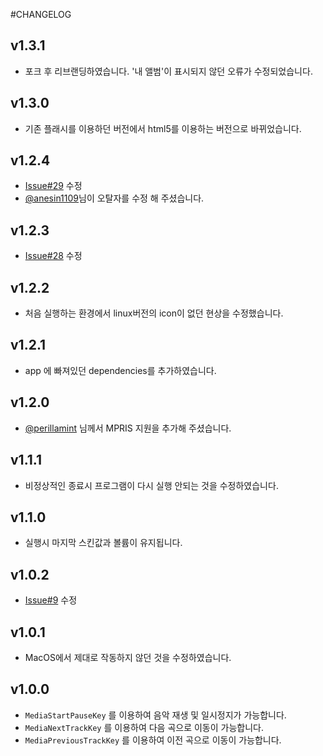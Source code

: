 #CHANGELOG

## v1.3.1

* 포크 후 리브랜딩하였습니다. '내 앨범'이 표시되지 않던 오류가 수정되었습니다.

## v1.3.0

- 기존 플래시를 이용하던 버전에서 html5를 이용하는 버전으로 바뀌었습니다.

## v1.2.4

- [Issue#29](https://github.com/yangbeom/BugsElectronPlayer/issues/29) 수정
- [@anesin1109](https://github.com/anesin1109)님이 오탈자를 수정 해 주셨습니다.

## v1.2.3

- [Issue#28](https://github.com/yangbeom/BugsElectronPlayer/issues/28) 수정

## v1.2.2

- 처음 실행하는 환경에서 linux버전의 icon이 없던 현상을 수정했습니다.

## v1.2.1

- app 에 빠져있던 dependencies를 추가하였습니다.

## v1.2.0

- [@perillamint](https://github.com/perillamint) 님께서 MPRIS 지원을 추가해 주셨습니다.

## v1.1.1

- 비정상적인 종료시 프로그램이 다시 실행 안되는 것을 수정하였습니다.

## v1.1.0

- 실행시 마지막 스킨값과 볼륨이 유지됩니다.

## v1.0.2

- [Issue#9](https://github.com/yangbeom/BugsElectronPlayer/issues/9) 수정

## v1.0.1

- MacOS에서 제대로 작동하지 않던 것을 수정하였습니다.

## v1.0.0

- `MediaStartPauseKey` 를 이용하여 음악 재생 및 일시정지가 가능합니다.
- `MediaNextTrackKey` 를 이용하여 다음 곡으로 이동이 가능합니다.
- `MediaPreviousTrackKey` 를 이용하여 이전 곡으로 이동이 가능합니다.

